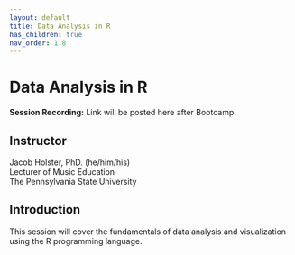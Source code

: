 ```yaml
---
layout: default
title: Data Analysis in R
has_children: true
nav_order: 1.8
---
```


# Data Analysis in R

**Session Recording:** Link will be posted here after Bootcamp. 

## Instructor

Jacob Holster, PhD. (he/him/his)  
Lecturer of Music Education  
The Pennsylvania State University

## Introduction

This session will cover the fundamentals of data analysis and visualization using the R programming language.

